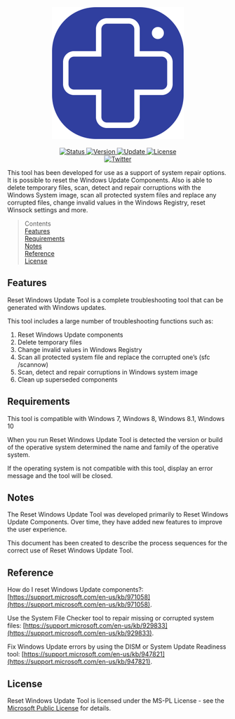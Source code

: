 <div align="center">
	<a href="http://wureset.com/">
		<img src="https://github.com/ManuelGil/Reset-Windows-Update-Tool/blob/master/docs/images/wureset.png?raw=true" alt="Logo" height="300" width="300">
	</a>
</div>
<br />
<div align="center">
	<a href="https://github.com/ManuelGil/Reset-Windows-Update-Tool#changelog">
		<img src="https://img.shields.io/badge/stability-stable-green.svg" alt="Status">
	</a>
	<a href="https://github.com/ManuelGil/Reset-Windows-Update-Tool#changelog">
		<img src="https://img.shields.io/badge/release-v11.0.0.5-blue.svg" alt="Version">
	</a>
	<a href="https://github.com/ManuelGil/Reset-Windows-Update-Tool#changelog">
		<img src="https://img.shields.io/badge/update-april-yellowgreen.svg" alt="Update">
	</a>
	<a href="#license">
		<img src="https://img.shields.io/badge/license-MS--PL%20License-green.svg" alt="License">
	</a>
</div>

<div align="center">
	<a href="https://twitter.com/intent/follow?screen_name=wureset">
		<img src="https://img.shields.io/twitter/follow/wureset.svg?style=social" alt="Twitter">
	</a>
</div>

This tool has been developed for use as a support of system repair options.
 It is possible to reset the Windows Update Components. Also is able to delete
 temporary files, scan, detect and repair corruptions with the Windows System
 image, scan all protected system files and replace any corrupted files, change
 invalid values in the Windows Registry, reset Winsock settings and more.

> Contents<br />
> <a href="#features">Features</a><br />
> <a href="#requirements">Requirements</a><br />
> <a href="#notes">Notes</a><br />
> <a href="#reference">Reference</a><br />
> <a href="#license">License</a><br />

<a name="features"></a>
## Features

Reset Windows Update Tool is a complete troubleshooting tool that can be
 generated with Windows updates.

This tool includes a large number of troubleshooting functions such as:

1. Reset Windows Update components
2. Delete temporary files
3. Change invalid values in Windows Registry
4. Scan all protected system file and replace the corrupted one’s (sfc /scannow)
5. Scan, detect and repair corruptions in Windows system image
6. Clean up superseded components

<a name="requirements"></a>
## Requirements

This tool is compatible with Windows 7, Windows 8, Windows 8.1, Windows 10

When you run Reset Windows Update Tool is detected the version or build of the
 operative system determined the name and family of the operative system.

If the operating system is not compatible with this tool, display an error
 message and the tool will be closed.

<a name="notes"></a>
## Notes

The Reset Windows Update Tool was developed primarily to Reset Windows Update
 Components. Over time, they have added new features to improve the user experience.

This document has been created to describe the process sequences for the correct
 use of Reset Windows Update Tool.

<a name="reference"></a>
## Reference

How do I reset Windows Update components?:
 [https://support.microsoft.com/en-us/kb/971058](https://support.microsoft.com/en-us/kb/971058).

Use the System File Checker tool to repair missing or corrupted system files:
 [https://support.microsoft.com/en-us/kb/929833](https://support.microsoft.com/en-us/kb/929833).

Fix Windows Update errors by using the DISM or System Update Readiness tool:
 [https://support.microsoft.com/en-us/kb/947821](https://support.microsoft.com/en-us/kb/947821).

<a name="license"></a>
## License

Reset Windows Update Tool is licensed under the MS-PL License - see the
 [Microsoft Public License](https://opensource.org/licenses/MS-PL) for details.
